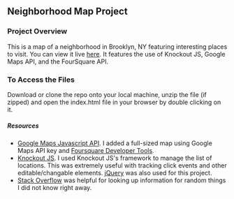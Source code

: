 ## Neighborhood Map Project

### Project Overview

This is a map of a neighborhood in Brooklyn, NY featuring interesting places to visit. You can view it live [here](https://aekari.github.io/neighborhood-map/). It features the use of Knockout JS, Google Maps API, and the FourSquare API.

### To Access the Files

Download or clone the repo onto your local machine, unzip the file (if zipped) and open the index.html file in your browser by double clicking on it.

##### Resources

- [Google Maps Javascript API](https://developers.google.com/maps/documentation/). I added a full-sized map using Google Maps API key and [Foursquare Developer Tools](https://developer.foursquare.com/).
- [Knockout JS](http://knockoutjs.com/documentation/introduction.html">Knockout.js).  I used Knockout JS's framework to manage the list of locations. This was extremely useful with tracking click events and other editable/changable elements. [jQuery](https://jquery.com/) was also used for this project.
- [Stack Overflow](https://stackoverflow.com/) was helpful for looking up information for random things I did not know right away.